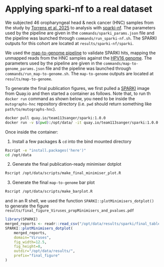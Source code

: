 # Applying sparki-nf to a real dataset

We subjected 46 oropharyngeal head & neck cancer (HNC) samples from the study by [Torrens et al. 2025](https://www.nature.com/articles/s41588-025-02134-0) to analysis with [sparki-nf](https://github.com/team113sanger/sparki-nf). The parameters used by the pipeline are given in the `commands/sparki_params.json` file and the pipeline was launched through `commands/run_sparki-nf.sh`. The SPARKI outputs for this cohort are located at `results/sparki-nf/sparki`. 

We used the [map-to-genome pipeline](https://gitlab.internal.sanger.ac.uk/team113_projects/jb62-projects/map-to-genome) to validate SPARKI hits, mapping the unmapped reads from the HNC samples against the [HPV16 genome](https://www.ncbi.nlm.nih.gov/datasets/genome/GCF_000863945.3/). The parameters used by the pipeline are given in the `commands/map-to-genome_params.json` file and the pipeline was launched through `commands/run_map-to-genome.sh`. The `map-to-genome` outputs are located at `results/map-to-genome`.

To generate the final publication figures, we first pulled a [SPARKI](https://github.com/team113sanger/sparki) image from Quay.io and then started a container as follows. Note that, to run th `docker run` command as shown below, you need to be inside the `mutographs-hnc` repository directory (i.e. `pwd` should return something like `path/to/mutographs-hnc`).

```bash
docker pull quay.io/team113sanger/sparki:1.0.0
docker run -v $(pwd):/opt/data/ -it quay.io/team113sanger/sparki:1.0.0 bash
```

Once inside the container:

1. Install a few packages & `cd` into the bind mounted directory
```bash
Rscript -e "install.packages('here')"
cd /opt/data
```

2. Generate the final publication-ready minimiser dotplot

```bash
Rscript /opt/data/scripts/make_final_minimiser_plot.R
```

3. Generate the final `map-to-genome` bar plot

```bash
Rscript /opt/data/scripts/make_barplot.R
```

and in an R shell, we used the function `SPARKI::plotMinimisers_dotplot()` to generate the figure `results/final_figure_Viruses_propMinimisers_and_pvalues.pdf`
```R
library(SPARKI)
merged_reports <- readr::read_csv("/opt/data/results/sparki/final_table_with_pvalues.csv")
SPARKI::plotMinimisers_dotplot(
    merged_reports,
    domain="Viruses",
    fig_width=12.5,
    fig_height=8,
    outdir="/opt/data/results/",
    prefix="final_figure"
)
```
